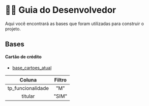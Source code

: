 # 👨‍💻 Guia do Desenvolvedor

Aqui você encontrará as bases que foram utilizadas para construir o projeto.

## Bases
#### Cartão de crédito
* [base_cartoes_atual](#)

|Coluna | Filtro |
|:-----:|:------:|
tp_funcionalidade | "M"
titular | "SIM" 

